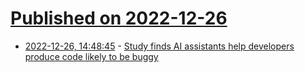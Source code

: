 # [Published on 2022-12-26](index.md)

* [2022-12-26, 14:48:45](https://news.ycombinator.com/item?id=34137990) - [Study finds AI assistants help developers produce code likely to be buggy](https://www.theregister.com/2022/12/21/ai_assistants_bad_code/)
